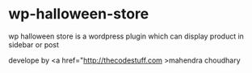 # wp-halloween-store
wp halloween store is a  wordpress plugin which can display product in sidebar or post 

develope by <a href="http://thecodestuff.com >mahendra choudhary</a>
